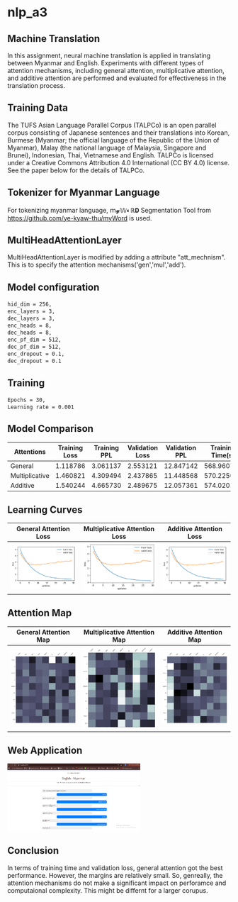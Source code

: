 # nlp_a3

## Machine Translation 

In this assignment, neural machine translation is applied in translating between Myanmar and English. Experiments with different types of attention mechanisms, including general attention, multiplicative attention, and additive attention are performed and evaluated for
effectiveness in the translation process.

## Training Data

The TUFS Asian Language Parallel Corpus (TALPCo) is an open parallel corpus consisting of Japanese sentences and their translations into Korean, Burmese (Myanmar; the official language of the Republic of the Union of Myanmar), Malay (the national language of Malaysia, Singapore and Brunei), Indonesian, Thai, Vietnamese and English. TALPCo is licensed under a Creative Commons Attribution 4.0 International (CC BY 4.0) license. See the paper below for the details of TALPCo.

## Tokenizer for Myanmar Language

For tokenizing myanmar language, 𝗆𝔂𝕎◐ℝ𝗗 Segmentation Tool from https://github.com/ye-kyaw-thu/myWord is used.

## MultiHeadAttentionLayer

MultiHeadAttentionLayer is modified by adding a attribute "att_mechnism". This is to specify the attention mechanisms('gen','mul','add').

## Model configuration

    hid_dim = 256,
    enc_layers = 3,
    dec_layers = 3,
    enc_heads = 8,
    dec_heads = 8,
    enc_pf_dim = 512,
    dec_pf_dim = 512,
    enc_dropout = 0.1,
    dec_dropout = 0.1

## Training

    Epochs = 30,
    Learning rate = 0.001


## Model Comparison

| Attentions       | Training Loss | Training PPL | Validation Loss | Validation PPL | Training Time(s)
|------------------|---------------|--------------|-----------------|----------------|----------------|
| General       |       1.118786	     |       3.061137	        |      2.553121        |      12.847142	       | 568.960705 
| Multiplicative|         1.460821          |       4.309494	        |      2.437865	        |       11.448568	       | 570.225025
| Additive      |        1.540244	         |      4.665730	        |       2.489675	        |         12.057361	| 574.020139


## Learning Curves

| General Attention Loss   | Multiplicative Attention Loss  | Additive Attention Loss                                       |
|----------------------------------------------|----------------------------------------------|----------------------------------------------|
| <img src="./images/gen_loss.png" width="300"/> | <img src="./images/mul_loss.png" width="300"/> | <img src="./images/add_loss.png" width="300"/> |

## Attention Map

| General Attention Map                                     | Multiplicative Attention Map                                      | Additive Attention Map                                       |
|----------------------------------------------|----------------------------------------------|----------------------------------------------|
| <img src="./images/gen_map.png" width="300"/> | <img src="./images/mul_map.png" width="300"/> | <img src="./images/add_map.png" width="300"/> | 


## Web Application

<img src="./images/a3_web.png" width="300"/>

## Conclusion

In terms of training time and validation loss, general attention got the best performance. However, the margins are relatively small. So, genreally, the attention mechanisms do not make a significant impact on perforamce and computaional complexity. This might be differnt for a larger corupus.